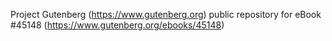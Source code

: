 Project Gutenberg (https://www.gutenberg.org) public repository for eBook #45148 (https://www.gutenberg.org/ebooks/45148)
